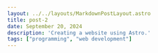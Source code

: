 ```yaml
---
layout: ../../layouts/MarkdownPostLayout.astro
title: post-2
date: September 20, 2024
description: 'Creating a website using Astro.'
tags: ["programming", "web development"]
---
```


